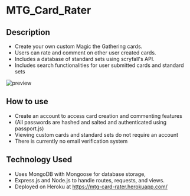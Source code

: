  # MTG_Card_Rater

## Description
* Create your own custom Magic the Gathering cards. 
* Users can rate and comment on other user created cards.
* Includes a database of standard sets using scryfall's API. 
* Includes search functionalities for user submitted cards and standard sets

![preview](https://user-images.githubusercontent.com/56366459/120350030-9abb1180-c2cc-11eb-85aa-0ac9b00b2659.JPG)

## How to use
* Create an account to access card creation and commenting features
* (All passwords are hashed and salted and authenticated using passport.js)
* Viewing custom cards and standard sets do not require an account 
* There is currently no email verification system

## Technology Used
* Uses MongoDB with Mongoose for database storage, 
* Express.js and Node.js to handle routes, requests, and views. 
* Deployed on Heroku at https://mtg-card-rater.herokuapp.com/
